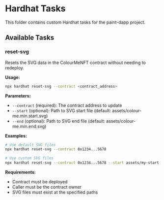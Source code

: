 # Hardhat Tasks

This folder contains custom Hardhat tasks for the paint-dapp project.

## Available Tasks

### reset-svg

Resets the SVG data in the ColourMeNFT contract without needing to redeploy.

**Usage:**
```bash
npx hardhat reset-svg --contract <contract_address>
```

**Parameters:**
- `--contract` (required): The contract address to update
- `--start` (optional): Path to SVG start file (default: assets/colour-me.min.start.svg)
- `--end` (optional): Path to SVG end file (default: assets/colour-me.min.end.svg)

**Examples:**
```bash
# Use default SVG files
npx hardhat reset-svg --contract 0x1234...5678

# Use custom SVG files
npx hardhat reset-svg --contract 0x1234...5678 --start assets/my-start.svg --end assets/my-end.svg
```

**Requirements:**
- Contract must be deployed
- Caller must be the contract owner
- SVG files must exist at the specified paths
